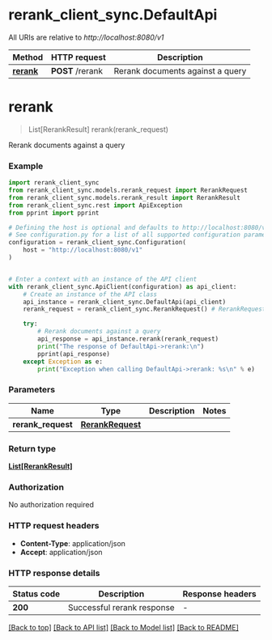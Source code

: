 # rerank_client_sync.DefaultApi

All URIs are relative to *http://localhost:8080/v1*

Method | HTTP request | Description
------------- | ------------- | -------------
[**rerank**](DefaultApi.md#rerank) | **POST** /rerank | Rerank documents against a query


# **rerank**
> List[RerankResult] rerank(rerank_request)

Rerank documents against a query

### Example


```python
import rerank_client_sync
from rerank_client_sync.models.rerank_request import RerankRequest
from rerank_client_sync.models.rerank_result import RerankResult
from rerank_client_sync.rest import ApiException
from pprint import pprint

# Defining the host is optional and defaults to http://localhost:8080/v1
# See configuration.py for a list of all supported configuration parameters.
configuration = rerank_client_sync.Configuration(
    host = "http://localhost:8080/v1"
)


# Enter a context with an instance of the API client
with rerank_client_sync.ApiClient(configuration) as api_client:
    # Create an instance of the API class
    api_instance = rerank_client_sync.DefaultApi(api_client)
    rerank_request = rerank_client_sync.RerankRequest() # RerankRequest | 

    try:
        # Rerank documents against a query
        api_response = api_instance.rerank(rerank_request)
        print("The response of DefaultApi->rerank:\n")
        pprint(api_response)
    except Exception as e:
        print("Exception when calling DefaultApi->rerank: %s\n" % e)
```



### Parameters


Name | Type | Description  | Notes
------------- | ------------- | ------------- | -------------
 **rerank_request** | [**RerankRequest**](RerankRequest.md)|  | 

### Return type

[**List[RerankResult]**](RerankResult.md)

### Authorization

No authorization required

### HTTP request headers

 - **Content-Type**: application/json
 - **Accept**: application/json

### HTTP response details

| Status code | Description | Response headers |
|-------------|-------------|------------------|
**200** | Successful rerank response |  -  |

[[Back to top]](#) [[Back to API list]](../README.md#documentation-for-api-endpoints) [[Back to Model list]](../README.md#documentation-for-models) [[Back to README]](../README.md)

